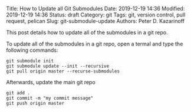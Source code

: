 Title: How to Update all Git Submodules
Date: 2019-12-19 14:36
Modified: 2019-12-19 14:36
Status: draft
Category: git
Tags: git, version control, pull request, pelican
Slug: git-submodule-update
Authors: Peter D. Kazarinoff

This post details how to update all of the submodules in a git repo.

To update all of the submodules in a git repo, open a termal and type the following commands:

```text
git submodule init
git submodule update --init --recursive
git pull origin master --recurse-submodules
```

Afterwards, update the main git repo

```text
git add .
git commit -m "my commit message"
git push origin master
```
